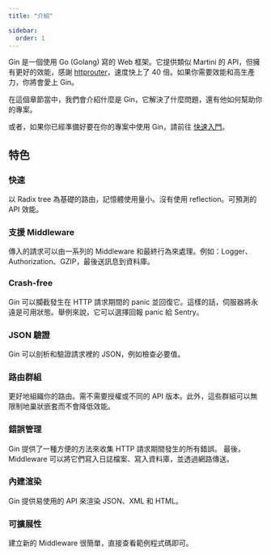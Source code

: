 ```yaml
---
title: "介紹"

sidebar:
  order: 1
---
```


Gin 是一個使用 Go (Golang) 寫的 Web 框架。它提供類似 Martini 的 API，但擁有更好的效能，感謝 [httprouter](https://github.com/julienschmidt/httprouter)，速度快上了 40 倍。如果你需要效能和高生產力，你將會愛上 Gin。

在這個章節當中，我們會介紹什麼是 Gin，它解決了什麼問題，還有他如何幫助你的專案。

或者，如果你已經準備好要在你的專案中使用 Gin，請前往 [快速入門](/quickstart)。

## 特色

### 快速

以 Radix tree 為基礎的路由，記憶體使用量小。沒有使用 reflection。可預測的 API 效能。

### 支援 Middleware

傳入的請求可以由一系列的 Middleware 和最終行為來處理。例如：Logger、Authorization、GZIP，最後送訊息到資料庫。

### Crash-free

Gin 可以攔截發生在 HTTP 請求期間的 panic 並回復它。這樣的話，伺服器將永遠是可用狀態。舉例來說，它可以選擇回報 panic 給 Sentry。

### JSON 驗證

Gin 可以剖析和驗證請求裡的 JSON，例如檢查必要值。

### 路由群組

更好地組織你的路由。需不需要授權或不同的 API 版本。此外，這些群組可以無限制地巢狀嵌套而不會降低效能。

### 錯誤管理

Gin 提供了一種方便的方法來收集 HTTP 請求期間發生的所有錯誤。 最後， Middleware 可以將它們寫入日誌檔案、寫入資料庫，並透過網路傳送。

### 內建渲染

Gin 提供易使用的 API 來渲染 JSON、XML 和 HTML。

### 可擴展性

建立新的 Middleware 很簡單，直接查看範例程式碼即可。
